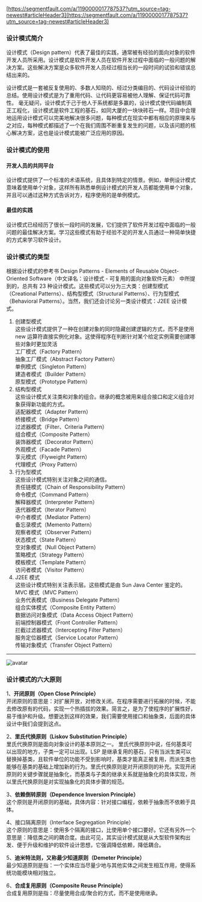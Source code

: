 [https://segmentfault.com/a/1190000017787537?utm_source=tag-newest#articleHeader3](https://segmentfault.com/a/1190000017787537?utm_source=tag-newest#articleHeader3)

### 设计模式简介
设计模式（Design pattern）代表了最佳的实践，通常被有经验的面向对象的软件开发人员所采用。设计模式是软件开发人员在软件开发过程中面临的一般问题的解决方案。这些解决方案是众多软件开发人员经过相当长的一段时间的试验和错误总结出来的。

设计模式是一套被反复使用的、多数人知晓的、经过分类编目的、代码设计经验的总结。使用设计模式是为了重用代码、让代码更容易被他人理解、保证代码可靠性。 毫无疑问，设计模式于己于他人于系统都是多赢的，设计模式使代码编制真正工程化，设计模式是软件工程的基石，如同大厦的一块块砖石一样。项目中合理地运用设计模式可以完美地解决很多问题，每种模式在现实中都有相应的原理来与之对应，每种模式都描述了一个在我们周围不断重复发生的问题，以及该问题的核心解决方案，这也是设计模式能被广泛应用的原因。
### 设计模式的使用
#### 开发人员的共同平台
设计模式提供了一个标准的术语系统，且具体到特定的情景。例如，单例设计模式意味着使用单个对象，这样所有熟悉单例设计模式的开发人员都能使用单个对象，并且可以通过这种方式告诉对方，程序使用的是单例模式。
#### 最佳的实践
设计模式已经经历了很长一段时间的发展，它们提供了软件开发过程中面临的一般问题的最佳解决方案。学习这些模式有助于经验不足的开发人员通过一种简单快捷的方式来学习软件设计。

### 设计模式的类型
根据设计模式的参考书 Design Patterns - Elements of Reusable Object-Oriented Software（中文译名：设计模式 - 可复用的面向对象软件元素） 中所提到的，总共有 23 种设计模式。这些模式可以分为三大类：创建型模式（Creational Patterns）、结构型模式（Structural Patterns）、行为型模式（Behavioral Patterns）。当然，我们还会讨论另一类设计模式：J2EE 设计模式。

1. 创建型模式  
这些设计模式提供了一种在创建对象的同时隐藏创建逻辑的方式，而不是使用 new 运算符直接实例化对象。这使得程序在判断针对某个给定实例需要创建哪些对象时更加灵活  	
工厂模式（Factory Pattern）  
抽象工厂模式（Abstract Factory Pattern）  
单例模式（Singleton Pattern）  
建造者模式（Builder Pattern）  
原型模式（Prototype Pattern）  
2. 结构型模式  
这些设计模式关注类和对象的组合。继承的概念被用来组合接口和定义组合对象获得新功能的方式。    	
适配器模式（Adapter Pattern）  
桥接模式（Bridge Pattern）  
过滤器模式（Filter、Criteria Pattern）  
组合模式（Composite Pattern）  
装饰器模式（Decorator Pattern）  
外观模式（Facade Pattern）  
享元模式（Flyweight Pattern）  
代理模式（Proxy Pattern）  
3. 行为型模式  
这些设计模式特别关注对象之间的通信。  	
责任链模式（Chain of Responsibility Pattern）  
命令模式（Command Pattern）  
解释器模式（Interpreter Pattern）  
迭代器模式（Iterator Pattern）  
中介者模式（Mediator Pattern）  
备忘录模式（Memento Pattern）  
观察者模式（Observer Pattern）  
状态模式（State Pattern）  
空对象模式（Null Object Pattern）  
策略模式（Strategy Pattern）  
模板模式（Template Pattern）  
访问者模式（Visitor Pattern）  
4. J2EE 模式  
这些设计模式特别关注表示层。这些模式是由 Sun Java Center 鉴定的。	  
MVC 模式（MVC Pattern）  
业务代表模式（Business Delegate Pattern）  
组合实体模式（Composite Entity Pattern）  
数据访问对象模式（Data Access Object Pattern）  
前端控制器模式（Front Controller Pattern）  
拦截过滤器模式（Intercepting Filter Pattern）  
服务定位器模式（Service Locator Pattern）  
传输对象模式（Transfer Object Pattern）  

* * *

![avatar](https://www.runoob.com/wp-content/uploads/2014/08/the-relationship-between-design-patterns.jpg)


### 设计模式的六大原则
1、**开闭原则（Open Close Principle）**  
开闭原则的意思是：对扩展开放，对修改关闭。在程序需要进行拓展的时候，不能去修改原有的代码，实现一个热插拔的效果。简言之，是为了使程序的扩展性好，易于维护和升级。想要达到这样的效果，我们需要使用接口和抽象类，后面的具体设计中我们会提到这点。  

2、**里氏代换原则（Liskov Substitution Principle）**  
里氏代换原则是面向对象设计的基本原则之一。 里氏代换原则中说，任何基类可以出现的地方，子类一定可以出现。LSP 是继承复用的基石，只有当派生类可以替换掉基类，且软件单位的功能不受到影响时，基类才能真正被复用，而派生类也能够在基类的基础上增加新的行为。里氏代换原则是对开闭原则的补充。实现开闭原则的关键步骤就是抽象化，而基类与子类的继承关系就是抽象化的具体实现，所以里氏代换原则是对实现抽象化的具体步骤的规范。  

3、**依赖倒转原则（Dependence Inversion Principle）**  
这个原则是开闭原则的基础，具体内容：针对接口编程，依赖于抽象而不依赖于具体。  

4、接口隔离原则（Interface Segregation Principle）  
这个原则的意思是：使用多个隔离的接口，比使用单个接口要好。它还有另外一个意思是：降低类之间的耦合度。由此可见，其实设计模式就是从大型软件架构出发、便于升级和维护的软件设计思想，它强调降低依赖，降低耦合。  

5、**迪米特法则，又称最少知道原则（Demeter Principle）**  
最少知道原则是指：一个实体应当尽量少地与其他实体之间发生相互作用，使得系统功能模块相对独立。  

6、**合成复用原则（Composite Reuse Principle）**  
合成复用原则是指：尽量使用合成/聚合的方式，而不是使用继承。  
